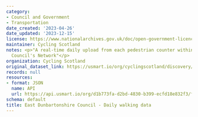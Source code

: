 ```yaml
---
category:
- Council and Government
- Transportation
date_created: '2023-04-26'
date_updated: '2023-12-15'
license: https://www.nationalarchives.gov.uk/doc/open-government-licence/version/3/
maintainer: Cycling Scotland
notes: <p>"A real-time daily upload from each pedestrian counter within East Dunbartonshire
  Council's Network"</p>
organization: Cycling Scotland
original_dataset_link: https://usmart.io/org/cyclingscotland/discovery/discovery-view-detail/a2d57136-36f0-4454-9308-3db87821cb35
records: null
resources:
- format: JSON
  name: API
  url: https://api.usmart.io/org/d1b773fa-d2bd-4830-b399-ecfd18e832f3/f1ca1304-bef5-4e3f-9fcc-d18f1b3aea43/1/urql
schema: default
title: East Dunbartonshire Council - Daily walking data
---
```

